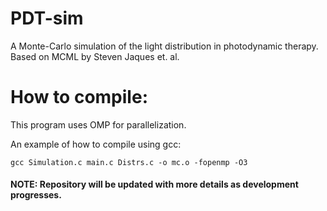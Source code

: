# PDT-sim
A Monte-Carlo simulation of the light distribution in photodynamic therapy. Based on MCML by Steven Jaques et. al.

# How to compile:
This program uses OMP for parallelization. 

An example of how to compile using gcc:
```
gcc Simulation.c main.c Distrs.c -o mc.o -fopenmp -O3
```
#### NOTE: Repository will be updated with more details as development progresses.

